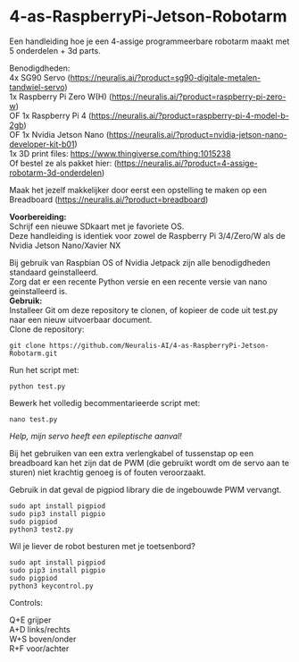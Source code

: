 # 4-as-RaspberryPi-Jetson-Robotarm
Een handleiding hoe je een 4-assige programmeerbare robotarm maakt met 5 onderdelen + 3d parts.

Benodigdheden:   
4x SG90 Servo (https://neuralis.ai/?product=sg90-digitale-metalen-tandwiel-servo)   
1x Raspberry Pi Zero W(H) (https://neuralis.ai/?product=raspberry-pi-zero-w)   
OF 1x Raspberry Pi 4 (https://neuralis.ai/?product=raspberry-pi-4-model-b-2gb)   
OF 1x Nvidia Jetson Nano (https://neuralis.ai/?product=nvidia-jetson-nano-developer-kit-b01)   
1x 3D print files: https://www.thingiverse.com/thing:1015238   
Of bestel ze als pakket hier: (https://neuralis.ai/?product=4-assige-robotarm-3d-onderdelen)   
   
Maak het jezelf makkelijker door eerst een opstelling te maken op een Breadboard (https://neuralis.ai/?product=breadboard)   
   
**Voorbereiding:**   
Schrijf een nieuwe SDkaart met je favoriete OS.   
Deze handleiding is identiek voor zowel de Raspberry Pi 3/4/Zero/W als de Nvidia Jetson Nano/Xavier NX   
   
Bij gebruik van Raspbian OS of Nvidia Jetpack zijn alle benodigdheden standaard geinstalleerd.   
Zorg dat er een recente Python versie en een recente versie van nano geinstalleerd is.   
**Gebruik:**     
Installeer Git om deze repository te clonen, of kopieer de code uit test.py naar een nieuw uitvoerbaar document.   
Clone de repository:   
```
git clone https://github.com/Neuralis-AI/4-as-RaspberryPi-Jetson-Robotarm.git
```
Run het script met:   
```
python test.py
```
Bewerk het volledig becommentarieerde script met:   
```
nano test.py
```
*Help, mijn servo heeft een epileptische aanval!*

Bij het gebruiken van een extra verlengkabel of tussenstap op een breadboard kan het zijn dat de PWM (die gebruikt wordt om de servo aan te sturen) niet krachtig genoeg is of fouten veroorzaakt.

Gebruik in dat geval de pigpiod library die de ingebouwde PWM vervangt.
```
sudo apt install pigpiod
sudo pip3 install pigpio
sudo pigpiod
python3 test2.py
```

Wil je liever de robot besturen met je toetsenbord?
```
sudo apt install pigpiod
sudo pip3 install pigpio
sudo pigpiod
python3 keycontrol.py
```
Controls:  
  
Q+E grijper  
A+D links/rechts  
W+S boven/onder  
R+F voor/achter  
